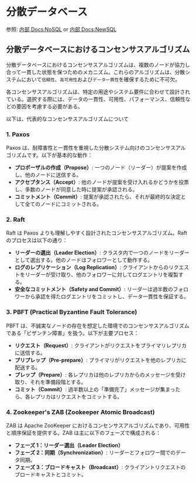 # 分散データベース

参照: [内部 Docs:NoSQL](../database/nosql/README.md) or [内部 Docs:NewSQL](../database/newsql/README.md)

## 分散データベースにおけるコンセンサスアルゴリズム

分散データベースにおけるコンセンサスアルゴリズムは、複数のノードが協力し合って一貫した状態を保つためのメカニズム。これらのアルゴリズムは、分散システムにおいて`信頼性`、`高可用性`および`データ一貫性`を確保するために不可欠。

各コンセンサスアルゴリズムは、特定の用途やシステム要件に合わせて設計されている。選択する際には、データの一貫性、可用性、パフォーマンス、信頼性などの要因を考慮する必要がある。

以下は、代表的なコンセンサスアルゴリズムについて

### 1. Paxos

Paxos は、耐障害性と一貫性を重視した分散システム向けのコンセンサスアルゴリズムです。以下が基本的な動作：

- **プロポーザルの作成（Propose）**: 一つのノード（リーダー）が提案を作成し、他のノードに送信する。
- **アクセプタンス（Accept）**: 他のノードが提案を受け入れるかどうかを投票し、多数のノードが同意した時に提案が承認される。
- **コミットメント（Commit）**: 提案が承認されたら、それが最終的な決定として全てのノードにコミットされる。

### 2. Raft

Raft は Paxos よりも理解しやすく設計されたコンセンサスアルゴリズム。Raft のプロセスは以下の通り：

- **リーダーの選出（Leader Election）**: クラスタ内で一つのノードをリーダーとして選出する。他のノードはフォロワーとして動作する。
- **ログのレプリケーション（Log Replication）**: クライアントからのリクエストをリーダーが受け取り、他のフォロワーに対してログエントリを複製する。
- **安全なコミットメント（Safety and Commit）**: リーダーは過半数のフォロワーから承認を得たログエントリをコミットし、データ一貫性を保証する。

### 3. PBFT (Practical Byzantine Fault Tolerance)

PBFT は、不誠実なノードの存在を想定した環境でのコンセンサスアルゴリズムである「ビザンチン障害」を扱う。以下が主要プロセス：

- **リクエスト（Request）**: クライアントがリクエストをプライマリレプリカに送信する。
- **プリプレップ（Pre-prepare）**: プライマリがリクエストを他のレプリカに配送する。
- **プレップ（Prepare）**: 各レプリカは他のレプリカからのメッセージを受け取り、それを準備段階とする。
- **コミット（Commit）**: 過半数以上の「準備完了」メッセージが集まったら、各レプリカはリクエストをコミットする。

### 4. Zookeeper's ZAB (Zookeeper Atomic Broadcast)

ZAB は Apache ZooKeeper におけるコンセンサスアルゴリズムであり、可用性と順序保証を提供する。ZAB は主に以下のフェーズで構成される：

- **フェーズ 1：リーダー選出（Leader Election）**
- **フェーズ 2：同期（Synchronization）**: リーダーとフォロワー間でのデータ同期。
- **フェーズ 3：ブロードキャスト（Broadcast）**: クライアントリクエストのブロードキャストとコミット。
